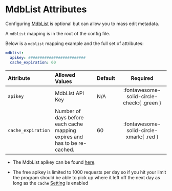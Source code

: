 # MdbList Attributes

Configuring [MdbList](https://mdblist.com/) is optional but can allow you to mass edit metadata.

A `mdblist` mapping is in the root of the config file.

Below is a `mdblist` mapping example and the full set of attributes:
```yaml
mdblist:
  apikey: #########################
  cache_expiration: 60
```

| Attribute          | Allowed Values                                                            | Default | Required |
|:-------------------|:--------------------------------------------------------------------------|:--------|:--------:|
| `apikey`           | MdbList API Key                                                           | N/A     | :fontawesome-solid-circle-check:{ .green }  |
| `cache_expiration` | Number of days before each cache mapping expires and has to be re-cached. | 60      | :fontawesome-solid-circle-xmark:{ .red } |

* The MdbList apikey can be found [here](https://mdblist.com/preferences/).

* The free apikey is limited to 1000 requests per day so if you hit your limit the program should be able to pick up where it left off the next day as long as the `cache` [Setting](settings.md#cache) is enabled 
